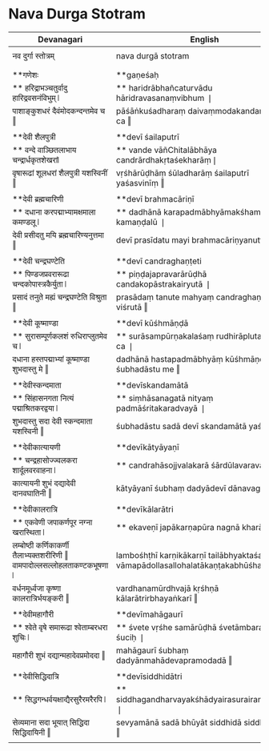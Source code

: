 # Nava Durga Stotram

| Devanagari | English |
| ------ | ------ |
|  |  |
| नव दुर्गा स्तोत्रम्   | nava durgā stotram   |
|  |  |
|  |  |
| **गणेशः   | **gaṇeśaḥ   |
| ** हरिद्राभञ्चतुर्वादु हारिद्रवसनंविभुम् ❘   | ** haridrābhañcaturvādu hāridravasanaṃvibhum ❘   |
| पाशाङ्कुशधरं दैवंमोदकन्दन्तमेव च ‖   | pāśāṅkuśadharaṃ daivaṃmodakandantameva ca ‖   |
|  |  |
| **देवी शैलपुत्री   | **devī śailaputrī   |
| ** वन्दे वाञ्छितलाभाय चन्द्रार्धकृतशेखरां❘   | ** vande vāñChitalābhāya candrārdhakṛtaśekharāṃ❘   |
| वृषारूढां शूलधरां शैलपुत्री यशस्विनीं ‖   | vṛśhārūḍhāṃ śūladharāṃ śailaputrī yaśasvinīṃ ‖   |
|  |  |
| **देवी ब्रह्मचारिणी   | **devī brahmacāriṇī   |
| ** दधाना करपद्माभ्यामक्षमाला कमण्डलू ❘   | ** dadhānā karapadmābhyāmakśhamālā kamaṇḍalū ❘   |
| देवी प्रसीदतु मयि ब्रह्मचारिण्यनुत्तमा ‖   | devī prasīdatu mayi brahmacāriṇyanuttamā ‖   |
|  |  |
|  **देवी चन्द्रघण्टेति   |  **devī candraghaṇṭeti   |
| ** पिण्डजप्रवरारूढा चन्दकोपास्त्रकैर्युता ❘   | ** piṇḍajapravarārūḍhā candakopāstrakairyutā ❘   |
| प्रसादं तनुते मह्यं चन्द्रघण्टेति विश्रुता ‖   | prasādaṃ tanute mahyaṃ candraghaṇṭeti viśrutā ‖   |
|  |  |
|  **देवी कूष्माण्डा   |  **devī kūśhmāṇḍā   |
| ** सुरासम्पूर्णकलशं रुधिराप्लुतमेव च ❘   | ** surāsampūrṇakalaśaṃ rudhirāplutameva ca ❘   |
| दधाना हस्तपद्माभ्यां कूष्माण्डा शुभदास्तु मे ‖   | dadhānā hastapadmābhyāṃ kūśhmāṇḍā śubhadāstu me ‖   |
|  |  |
|  **देवीस्कन्दमाता   |  **devīskandamātā   |
| ** सिंहासनगता नित्यं पद्माश्रितकरद्वया ❘   | ** siṃhāsanagatā nityaṃ padmāśritakaradvayā ❘   |
| शुभदास्तु सदा देवी स्कन्दमाता यशस्विनी ‖   | śubhadāstu sadā devī skandamātā yaśasvinī ‖   |
|  |  |
|  **देवीकात्यायणी   |  **devīkātyāyaṇī   |
| ** चन्द्रहासोज्ज्वलकरा शार्दूलवरवाहना ❘   | ** candrahāsojjvalakarā śārdūlavaravāhanā ❘   |
| कात्यायनी शुभं दद्यादेवी दानवघातिनी ‖   | kātyāyanī śubhaṃ dadyādevī dānavaghātinī ‖   |
|  |  |
|  **देवीकालरात्रि   |  **devīkālarātri   |
| ** एकवेणी जपाकर्णपूर नग्ना खरास्थिता ❘   | ** ekaveṇī japākarṇapūra nagnā kharāsthitā ❘   |
| लम्बोष्ठी कर्णिकाकर्णी तैलाभ्यक्तशरीरिणी ‖ वामपादोल्लसल्लोहलताकण्टकभूषणा ❘   | lambośhṭhī karṇikākarṇī tailābhyaktaśarīriṇī ‖ vāmapādollasallohalatākaṇṭakabhūśhaṇā ❘   |
| वर्धनमूर्ध्वजा कृष्णा कालरात्रिर्भयङ्करी ‖   | vardhanamūrdhvajā kṛśhṇā kālarātrirbhayaṅkarī ‖   |
|  |  |
|  **देवीमहागौरी   |  **devīmahāgaurī   |
| ** श्वेते वृषे समारूढा श्वेताम्बरधरा शुचिः ❘   | ** śvete vṛśhe samārūḍhā śvetāmbaradharā śuciḥ ❘   |
| महागौरी शुभं दद्यान्महादेवप्रमोददा ‖   | mahāgaurī śubhaṃ dadyānmahādevapramodadā ‖   |
|  |  |
|  **देवीसिद्धिदात्रि   |  **devīsiddhidātri   |
| ** सिद्धगन्धर्वयक्षाद्यैरसुरैरमरैरपि ❘   | ** siddhagandharvayakśhādyairasurairamarairapi ❘   |
| सेव्यमाना सदा भूयात् सिद्धिदा सिद्धिदायिनी ‖   | sevyamānā sadā bhūyāt siddhidā siddhidāyinī ‖   |
|  |  |
